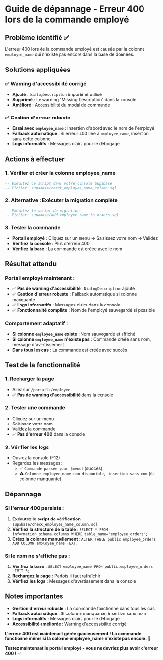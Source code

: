 # Guide de dépannage - Erreur 400 lors de la commande employé

## Problème identifié ✅
L'erreur 400 lors de la commande employé est causée par la colonne `employee_name` qui n'existe pas encore dans la base de données.

## Solutions appliquées

### ✅ Warning d'accessibilité corrigé
- **Ajouté** : `DialogDescription` importé et utilisé
- **Supprimé** : Le warning "Missing Description" dans la console
- **Amélioré** : Accessibilité du modal de commande

### ✅ Gestion d'erreur robuste
- **Essai avec `employee_name`** : Insertion d'abord avec le nom de l'employé
- **Fallback automatique** : Si erreur 400 liée à `employee_name`, insertion sans cette colonne
- **Logs informatifs** : Messages clairs pour le débogage

## Actions à effectuer

### 1. Vérifier et créer la colonne employee_name
```sql
-- Exécutez ce script dans votre console Supabase
-- Fichier: supabase/check_employee_name_column.sql
```

### 2. Alternative : Exécuter la migration complète
```sql
-- Exécutez le script de migration
-- Fichier: supabase/add_employee_name_to_orders.sql
```

### 3. Tester la commande
- **Portail employé** : Cliquez sur un menu → Saisissez votre nom → Validez
- **Vérifiez la console** : Plus d'erreur 400
- **Vérifiez la base** : La commande est créée avec le nom

## Résultat attendu

### Portail employé maintenant :
- ✅ **Pas de warning d'accessibilité** : `DialogDescription` ajouté
- ✅ **Gestion d'erreur robuste** : Fallback automatique si colonne manquante
- ✅ **Logs informatifs** : Messages clairs dans la console
- ✅ **Fonctionnalité complète** : Nom de l'employé sauvegardé si possible

### Comportement adaptatif :
- **Si colonne `employee_name` existe** : Nom sauvegardé et affiché
- **Si colonne `employee_name` n'existe pas** : Commande créée sans nom, message d'avertissement
- **Dans tous les cas** : La commande est créée avec succès

## Test de la fonctionnalité

### 1. Recharger la page
- Allez sur `/portails/employee`
- ✅ **Pas de warning d'accessibilité** dans la console

### 2. Tester une commande
- Cliquez sur un menu
- Saisissez votre nom
- Validez la commande
- ✅ **Pas d'erreur 400** dans la console

### 3. Vérifier les logs
- Ouvrez la console (F12)
- Regardez les messages :
  - ✅ `Commande passée pour [menu]` (succès)
  - ⚠️ `Colonne employee_name non disponible, insertion sans nom` (si colonne manquante)

## Dépannage

### Si l'erreur 400 persiste :
1. **Exécutez le script de vérification** : `supabase/check_employee_name_column.sql`
2. **Vérifiez la structure de la table** : `SELECT * FROM information_schema.columns WHERE table_name='employee_orders';`
3. **Créez la colonne manuellement** : `ALTER TABLE public.employee_orders ADD COLUMN employee_name TEXT;`

### Si le nom ne s'affiche pas :
1. **Vérifiez la base** : `SELECT employee_name FROM public.employee_orders LIMIT 5;`
2. **Rechargez la page** : Parfois il faut rafraîchir
3. **Vérifiez les logs** : Messages d'avertissement dans la console

## Notes importantes

- **Gestion d'erreur robuste** : La commande fonctionne dans tous les cas
- **Fallback automatique** : Si colonne manquante, insertion sans nom
- **Logs informatifs** : Messages clairs pour le débogage
- **Accessibilité améliorée** : Warning d'accessibilité corrigé

**L'erreur 400 est maintenant gérée gracieusement ! La commande fonctionne même si la colonne employee_name n'existe pas encore.** 🎉

**Testez maintenant le portail employé - vous ne devriez plus avoir d'erreur 400 !** ✅


